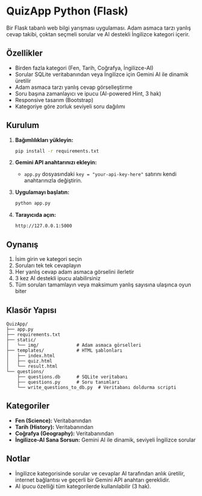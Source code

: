 # QuizApp Python (Flask)

Bir Flask tabanlı web bilgi yarışması uygulaması. Adam asmaca tarzı yanlış cevap takibi, çoktan seçmeli sorular ve AI destekli İngilizce kategori içerir.

## Özellikler

- Birden fazla kategori (Fen, Tarih, Coğrafya, İngilizce-AI)
- Sorular SQLite veritabanından veya İngilizce için Gemini AI ile dinamik üretilir
- Adam asmaca tarzı yanlış cevap görselleştirme
- Soru başına zamanlayıcı ve ipucu (AI-powered Hint, 3 hak)
- Responsive tasarım (Bootstrap)
- Kategoriye göre zorluk seviyeli soru dağılımı

## Kurulum

1. **Bağımlılıkları yükleyin:**
   ```bash
   pip install -r requirements.txt
   ```

2. **Gemini API anahtarınızı ekleyin:**
   - `app.py` dosyasındaki `key = "your-api-key-here"` satırını kendi anahtarınızla değiştirin.

3. **Uygulamayı başlatın:**
   ```bash
   python app.py
   ```

4. **Tarayıcıda açın:**
   ```
   http://127.0.0.1:5000
   ```

## Oynanış

1. İsim girin ve kategori seçin
2. Soruları tek tek cevaplayın
3. Her yanlış cevap adam asmaca görselini ilerletir
4. 3 kez AI destekli ipucu alabilirsiniz
5. Tüm soruları tamamlayın veya maksimum yanlış sayısına ulaşınca oyun biter

## Klasör Yapısı

```
QuizApp/
├── app.py
├── requirements.txt
├── static/
│   └── img/              # Adam asmaca görselleri
├── templates/            # HTML şablonları
│   ├── index.html
│   ├── quiz.html
│   └── result.html
└── questions/
    ├── questions.db      # SQLite veritabanı
    ├── questions.py      # Soru tanımları
    └── write_questions_to_db.py  # Veritabanı doldurma scripti
```

## Kategoriler

- **Fen (Science):** Veritabanından
- **Tarih (History):** Veritabanından
- **Coğrafya (Geography):** Veritabanından
- **İngilizce-AI Sana Sorsun:** Gemini AI ile dinamik, seviyeli İngilizce sorular

## Notlar

- İngilizce kategorisinde sorular ve cevaplar AI tarafından anlık üretilir, internet bağlantısı ve geçerli bir Gemini API anahtarı gereklidir.
- AI ipucu özelliği tüm kategorilerde kullanılabilir (3 hak).